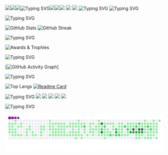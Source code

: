<img src="https://media.giphy.com/media/hvRJCLFzcasrR4ia7z/giphy.gif" width="28"><img src="https://media.giphy.com/media/hvRJCLFzcasrR4ia7z/giphy.gif" width="28"><img src="https://media.giphy.com/media/hvRJCLFzcasrR4ia7z/giphy.gif" width="28">![Typing SVG](https://readme-typing-svg.demolab.com?font=Quicksand&weight=500&size=30&duration=750&pause=1500&vCenter=true&width=70&height=26&lines=Hello)<img src="https://media.giphy.com/media/hvRJCLFzcasrR4ia7z/giphy.gif" width="28"><img src="https://media.giphy.com/media/hvRJCLFzcasrR4ia7z/giphy.gif" width="28"><img src="https://media.giphy.com/media/hvRJCLFzcasrR4ia7z/giphy.gif" width="28">   ![](https://komarev.com/ghpvc/?username=your-github-username&style=for-the-badge) ![](https://hit.yhype.me/github/profile?user_id=89924712) ![Typing SVG](https://readme-typing-svg.demolab.com?font=Quicksand&weight=500&size=30&duration=4200&pause=8100&vCenter=true&width=880&height=46&lines=🎉🥳Over+5K+Views🥳🎉+and+😊Over+235+Followers😊!!!!!)
![Typing SVG](https://readme-typing-svg.demolab.com?font=Fira+Code&duration=2500&pause=1000&width=1010&lines=Welcome+to+my+profile%2C+I'm+Xwill%2C+and+I+will+be+your+guide.;Today+is+May+1st%2C+2023!;Anyways%2C+I+use+multiple+different+coding+languages.;These+include%3A+Python%2C+JavaScript%2C+Markdown%2C+Html%2C+Typescript...;Note%3A+I+randomly+create+repositories+on+GitHub+when+I+get+bored!;So+anyways+I+hope+you+like+this+text%2C+and+have+a+great+day%2C+bye!)

![Typing SVG](https://readme-typing-svg.demolab.com?font=Quicksand&weight=500&size=30&duration=1950&pause=3900&vCenter=true&width=210&height=26&lines=Stats+%26+Streak%3A)

![GitHub Stats](https://github-readme-stats.vercel.app/api?username=xwillxu&theme=react)
![GitHub Streak](https://streak-stats.demolab.com?user=xwillxu&theme=react&hide_border=true&date_format=M%20j%5B%2C%20Y%5D&currStreakNum=FFFFFF&sideNums=FFFFFF&currStreakLabel=2982C184&sideLabels=2982C184)

![Typing SVG](https://readme-typing-svg.demolab.com?font=Quicksand&weight=500&size=30&duration=2100&pause=4200&vCenter=true&width=271&height=26&lines=Awards+%26+Trophies%3A)

![Awards & Trophies](https://github-profile-trophy.vercel.app/?username=xwillxu&theme=dark_lover)

![Typing SVG](https://readme-typing-svg.demolab.com?font=Quicksand&weight=500&size=30&duration=2850&pause=5700&height=43&lines=GitHub+Activity+Graph%3A)

[![GitHub Activity Graph](https://github-readme-activity-graph.vercel.app/graph?username=xwillxu&theme=react-dark)]

![Typing SVG](https://readme-typing-svg.demolab.com?font=Quicksand&weight=500&size=30&duration=3150&pause=6300&height=43&lines=Top+Languages+%26+Top+Repo%3A)

![Top Langs](https://github-readme-stats.vercel.app/api/top-langs/?username=anuraghazra&layout=compact&theme=react)
[![Readme Card](https://github-readme-stats.vercel.app/api/pin/?username=xwillxu&repo=Python-Arcade&theme=react)](https://github.com/xwillxu/Python-Arcade)


![Typing SVG](https://readme-typing-svg.demolab.com?font=Quicksand&weight=500&size=30&duration=1800&pause=3600&width=450&height=43&lines=Summary+Cards%3A)
![](http://github-profile-summary-cards.vercel.app/api/cards/profile-details?username=xwillxu&theme=react)
![](http://github-profile-summary-cards.vercel.app/api/cards/repos-per-language?username=xwillxu&theme=react)
![](http://github-profile-summary-cards.vercel.app/api/cards/most-commit-language?username=xwillxu&theme=react)
![](http://github-profile-summary-cards.vercel.app/api/cards/stats?username=xwillxu&theme=react)
![](http://github-profile-summary-cards.vercel.app/api/cards/productive-time?username=xwillxu&theme=react&utcOffset=4)


![Typing SVG](https://readme-typing-svg.demolab.com?font=Quicksand&weight=500&size=30&duration=3600&pause=7200&width=450&height=43&lines=Bye+%2B+GitHub+Snake(Not+mine)%3A)

 ![Github-Snake](https://raw.githubusercontent.com/devSouvik/devSouvik/output/github-contribution-grid-snake.gif)
 

 
 

